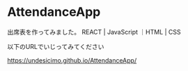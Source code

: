 # AttendanceApp
出席表を作ってみました。 REACT | JavaScript ｜HTML | CSS


以下のURLでいじってみてください

https://undesicimo.github.io/AttendanceApp/

